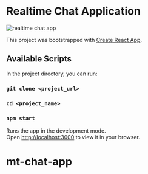 # Realtime Chat Application

![realtime chat app](https://camo.githubusercontent.com/ffcc11f9f8375f688d430e6010fc0837cb2dded4d84fa59cd7c44e3e1553b4ab/68747470733a2f2f692e7974696d672e636f6d2f76692f5a77464133594d666b6f632f6d617872657364656661756c742e6a7067)

This project was bootstrapped with [Create React App](https://github.com/facebook/create-react-app).

## Available Scripts

In the project directory, you can run:

### `git clone <project_url>`

### `cd <project_name>`

### `npm start`

Runs the app in the development mode.\
Open [http://localhost:3000](http://localhost:3000) to view it in your browser.

# mt-chat-app
